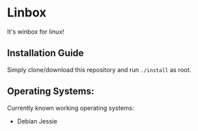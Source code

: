 # Linbox
It's winbox for linux!

## Installation Guide
Simply clone/download this repository and run `./install` as root.

## Operating Systems:
Currently known working operating systems:  
- Debian Jessie
